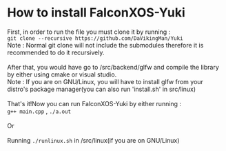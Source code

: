 # How to install FalconXOS-Yuki

First, in order to run the file you must clone it by running : 
<br>
`git clone --recursive https://github.com/DaVikingMan/Yuki`
<br>
Note : Normal git clone will not include the submodules therefore it is recommended to do it recursively.
<br>
<br>
After that, you would have go to /src/backend/glfw and compile the library by either using cmake or visual studio.
<br>
Note : If you are on GNU/Linux, you will have to install glfw from your distro's package manager(you can also run 'install.sh' in src/linux)
<br>
<br>
That's it!Now you can run FalconXOS-Yuki by either running :
<br>
`g++ main.cpp` , `./a.out`
<br>
<br>
Or
<br>
<br>
Running `./runlinux.sh` in /src/linux(if you are on GNU/Linux)


